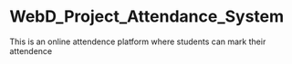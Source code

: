 # WebD_Project_Attendance_System
This is an online attendence platform where students can mark their attendence
